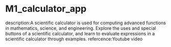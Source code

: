 # M1_calculator_app
description:A scientific calculator is used for computing advanced functions in mathematics, science, and engineering. Explore the uses and special buttons of a scientific calculator, and learn to evaluate expressions in a scientific calculator through examples.
refercence:Youtube video
